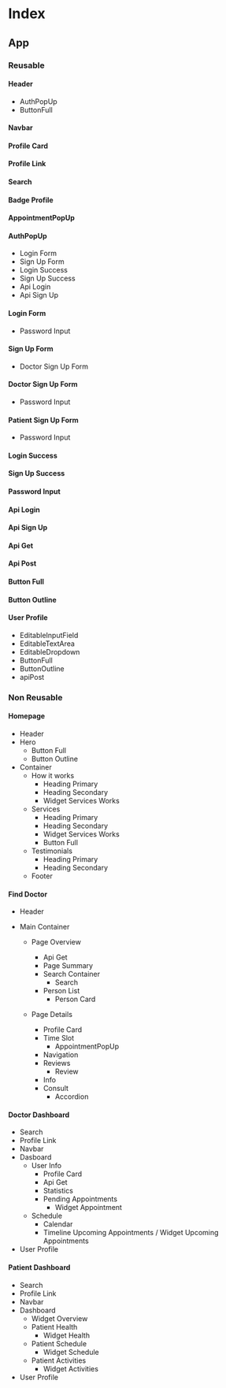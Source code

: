 # Index

## App

### Reusable

#### Header

- AuthPopUp
- ButtonFull

#### Navbar

#### Profile Card

#### Profile Link

#### Search

#### Badge Profile

#### AppointmentPopUp

#### AuthPopUp

- Login Form
- Sign Up Form
- Login Success
- Sign Up Success
- Api Login
- Api Sign Up

#### Login Form

- Password Input

#### Sign Up Form

- Doctor Sign Up Form

#### Doctor Sign Up Form

- Password Input

#### Patient Sign Up Form

- Password Input

#### Login Success

#### Sign Up Success

#### Password Input

#### Api Login

#### Api Sign Up

#### Api Get

#### Api Post

#### Button Full

#### Button Outline

#### User Profile

- EditableInputField
- EditableTextArea
- EditableDropdown
- ButtonFull
- ButtonOutline
- apiPost

<!-- Non reusable -->

### Non Reusable

#### Homepage

- Header
- Hero
  - Button Full
  - Button Outline
- Container
  - How it works
    - Heading Primary
    - Heading Secondary
    - Widget Services Works
  - Services
    - Heading Primary
    - Heading Secondary
    - Widget Services Works
    - Button Full
  - Testimonials
    - Heading Primary
    - Heading Secondary
  - Footer

#### Find Doctor

- Header

- Main Container

  - Page Overview

    - Api Get
    - Page Summary
    - Search Container
      - Search
    - Person List
      - Person Card

  - Page Details
    - Profile Card
    - Time Slot
      - AppointmentPopUp
    - Navigation
    - Reviews
      - Review
    - Info
    - Consult
      - Accordion

#### Doctor Dashboard

- Search
- Profile Link
- Navbar
- Dasboard
  - User Info
    - Profile Card
    - Api Get
    - Statistics
    - Pending Appointments
      - Widget Appointment
  - Schedule
    - Calendar
    - Timeline Upcoming Appointments / Widget Upcoming Appointments
- User Profile

#### Patient Dashboard

- Search
- Profile Link
- Navbar
- Dashboard
  - Widget Overview
  - Patient Health
    - Widget Health
  - Patient Schedule
    - Widget Schedule
  - Patient Activities
    - Widget Activities
- User Profile
